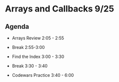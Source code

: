 # Arrays and Callbacks 9/25

## Agenda

- Arrays Review 2:05 - 2:55

- Break 2:55-3:00

- Find the Index 3:00 - 3:30

- Break 3:30 - 3:40

- Codewars Practice 3:40 - 6:00